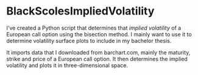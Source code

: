 # BlackScolesImpliedVolatility
I've created a Python script that determines that *implied volatility* of a European call option using the bisection method. I mainly want to use it to determine volatility surface plots to include in my bachelor thesis.

It imports data that I downloaded from barchart.com, mainly the maturity, strike and price of a European call option. It then determines the implied volatility and plots it in three-dimensional space.
